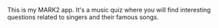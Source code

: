 This is my MARK2 app.
It's a music quiz where you will find interesting questions related to singers and their famous songs.